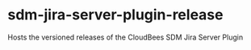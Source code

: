 # sdm-jira-server-plugin-release
Hosts the versioned releases of the CloudBees SDM Jira Server Plugin
